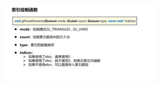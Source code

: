 ![输入图片说明](/imgs/2024-10-22/tX9rIsAGwnBvzCT7.png)
<!--stackedit_data:
eyJoaXN0b3J5IjpbLTEzMjkxNDQ4NThdfQ==
-->